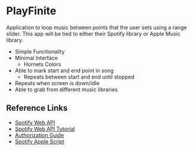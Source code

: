 # PlayFinite
Application to loop music between points that the user sets using a range slider. This app will be tied to either their Spotify library or Apple Music library.
  - Simple Functionality
  - Minimal Interface
    - Hornets Colors
  - Able to mark start and end point in song
    - Repeats between start and end until stopped
  - Repeats when screen is down/idle
  - Able to grab from different music libraries

## Reference Links
  - [Spotify Web API](https://developer.spotify.com/web-api/)
  - [Spotify Web API Tutorial](https://developer.spotify.com/web-api/tutorial/)
  - [Authorization Guide](https://developer.spotify.com/web-api/authorization-guide/)
  - [Spotify Apple Script](https://developer.spotify.com/applescript-api/)

